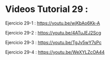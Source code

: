 

# Videos Tutorial 29 :

Ejercicio 29-1 : https://youtu.be/wjKbAo6Kk-A

Ejercicio 29-2 : https://youtu.be/4ATuJEJ2Scg

Ejercicio 29-3 : https://youtu.be/TgJv5wY7sPc

Ejercicio 29-4 : https://youtu.be/WeXYLZcOA44

